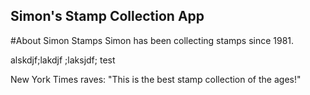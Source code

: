 Simon's Stamp Collection App
---

#About Simon Stamps
Simon has been collecting stamps since 1981.

alskdjf;lakdjf      ;laksjdf; test


New York Times raves: "This is the best stamp collection of the ages!"
